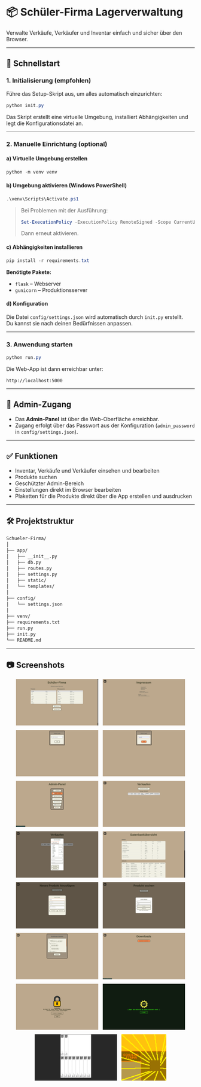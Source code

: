 # 📦 Schüler-Firma Lagerverwaltung

Verwalte Verkäufe, Verkäufer und Inventar einfach und sicher über den Browser.

---

## 🚀 Schnellstart

### 1. Initialisierung (empfohlen)

Führe das Setup-Skript aus, um alles automatisch einzurichten:

```powershell
python init.py
```

Das Skript erstellt eine virtuelle Umgebung, installiert Abhängigkeiten und legt die Konfigurationsdatei an.

---

### 2. Manuelle Einrichtung (optional)

#### a) Virtuelle Umgebung erstellen

```powershell
python -m venv venv
```

#### b) Umgebung aktivieren (Windows PowerShell)

```powershell
.\venv\Scripts\Activate.ps1
```

> Bei Problemen mit der Ausführung:
>
> ```powershell
> Set-ExecutionPolicy -ExecutionPolicy RemoteSigned -Scope CurrentUser
> ```
>
> Dann erneut aktivieren.

#### c) Abhängigkeiten installieren

```powershell
pip install -r requirements.txt
```

**Benötigte Pakete:**

- `flask` – Webserver
- `gunicorn` – Produktionsserver

#### d) Konfiguration

Die Datei `config/settings.json` wird automatisch durch `init.py` erstellt.  
Du kannst sie nach deinen Bedürfnissen anpassen.

---

### 3. Anwendung starten

```powershell
python run.py
```

Die Web-App ist dann erreichbar unter:

```
http://localhost:5000
```

---

## 🔐 Admin-Zugang

- Das **Admin-Panel** ist über die Web-Oberfläche erreichbar.
- Zugang erfolgt über das Passwort aus der Konfiguration (`admin_password` in `config/settings.json`).

---

## ✅ Funktionen

- Inventar, Verkäufe und Verkäufer einsehen und bearbeiten
- Produkte suchen
- Geschützter Admin-Bereich
- Einstellungen direkt im Browser bearbeiten
- Plaketten für die Produkte direkt über die App erstellen und ausdrucken

---

## 🛠️ Projektstruktur

```
Schueler-Firma/
│
├── app/
│   ├── __init__.py
│   ├── db.py
│   ├── routes.py
│   ├── settings.py
│   ├── static/
│   └── templates/
│
├── config/
│   └── settings.json
│
├── venv/
├── requirements.txt
├── run.py
├── init.py
└── README.md
```

---

## 📷 Screenshots

<div style="display: flex; flex-wrap: wrap; gap: 12px; justify-content: center;">

<img src="app/static/screenshots/1.png" alt="Screenshot 1" width="220"/>
<img src="app/static/screenshots/2.png" alt="Screenshot 2" width="220"/>
<img src="app/static/screenshots/3.png" alt="Screenshot 3" width="220"/>
<img src="app/static/screenshots/4.png" alt="Screenshot 4" width="220"/>
<img src="app/static/screenshots/5.png" alt="Screenshot 5" width="220"/>
<img src="app/static/screenshots/6.png" alt="Screenshot 6" width="220"/>
<img src="app/static/screenshots/7.png" alt="Screenshot 7" width="220"/>
<img src="app/static/screenshots/8.png" alt="Screenshot 8" width="220"/>
<img src="app/static/screenshots/9.png" alt="Screenshot 9" width="220"/>
<img src="app/static/screenshots/10.png" alt="Screenshot 10" width="220"/>
<img src="app/static/screenshots/11.png" alt="Screenshot 11" width="220"/>
<img src="app/static/screenshots/12.png" alt="Screenshot 12" width="220"/>
<img src="app/static/screenshots/13.png" alt="Screenshot 13" width="220"/>
<img src="app/static/screenshots/14.png" alt="Screenshot 14" width="220"/>
<img src="app/static/screenshots/15.png" alt="Screenshot 14" width="220"/>
<img src="app/static/screenshots/logo.png" alt="Logo" width="120"/>

</div>
